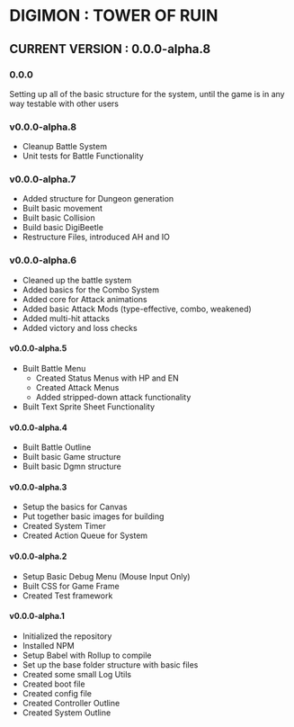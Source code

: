 # DIGIMON : TOWER OF RUIN

## CURRENT VERSION : 0.0.0-alpha.8

### 0.0.0
Setting up all of the basic structure for the system, until the game is in any way testable with other users

### v0.0.0-alpha.8
* Cleanup Battle System
* Unit tests for Battle Functionality

### v0.0.0-alpha.7
* Added structure for Dungeon generation
* Built basic movement
* Built basic Collision
* Build basic DigiBeetle
* Restructure Files, introduced AH and IO

### v0.0.0-alpha.6
* Cleaned up the battle system
* Added basics for the Combo System
* Added core for Attack animations
* Added basic Attack Mods (type-effective, combo, weakened)
* Added multi-hit attacks
* Added victory and loss checks

#### v0.0.0-alpha.5
* Built Battle Menu
  * Created Status Menus with HP and EN
  * Created Attack Menus
  * Added stripped-down attack functionality
* Built Text Sprite Sheet Functionality

#### v0.0.0-alpha.4
* Built Battle Outline
* Built basic Game structure
* Built basic Dgmn structure

#### v0.0.0-alpha.3
* Setup the basics for Canvas
* Put together basic images for building
* Created System Timer
* Created Action Queue for System

#### v0.0.0-alpha.2
* Setup Basic Debug Menu (Mouse Input Only)
* Built CSS for Game Frame
* Created Test framework

#### v0.0.0-alpha.1
* Initialized the repository
* Installed NPM
* Setup Babel with Rollup to compile
* Set up the base folder structure with basic files
* Created some small Log Utils
* Created boot file
* Created config file
* Created Controller Outline
* Created System Outline